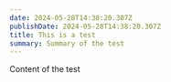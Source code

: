 ```yaml
---
date: 2024-05-28T14:38:20.307Z
publishDate: 2024-05-28T14:38:20.307Z
title: This is a test
summary: Summary of the test
---
```


Content of the test
